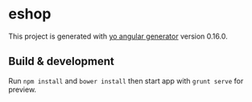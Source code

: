 # eshop

This project is generated with [yo angular generator](https://github.com/yeoman/generator-angular)
version 0.16.0.

## Build & development

Run `npm install` and `bower install` then start app with `grunt serve` for preview.

